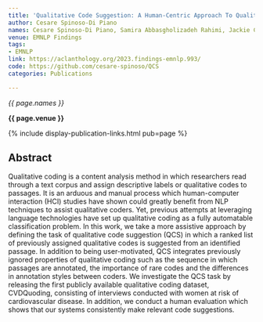 ```yaml
---
title: 'Qualitative Code Suggestion: A Human-Centric Approach To Qualitative Coding'
author: Cesare Spinoso-Di Piano
names: Cesare Spinoso-Di Piano, Samira Abbasgholizadeh Rahimi, Jackie Chi Kit Cheung
venue: EMNLP Findings
tags:
- EMNLP
link: https://aclanthology.org/2023.findings-emnlp.993/
code: https://github.com/cesare-spinoso/QCS
categories: Publications

---
```


*{{ page.names }}*

**{{ page.venue }}**

{% include display-publication-links.html pub=page %}

## Abstract

Qualitative coding is a content analysis method in which researchers read through a text corpus and assign descriptive labels or qualitative codes to passages. It is an arduous and manual process which human-computer interaction (HCI) studies have shown could greatly benefit from NLP techniques to assist qualitative coders. Yet, previous attempts at leveraging language technologies have set up qualitative coding as a fully automatable classification problem. In this work, we take a more assistive approach by defining the task of qualitative code suggestion (QCS) in which a ranked list of previously assigned qualitative codes is suggested from an identified passage. In addition to being user-motivated, QCS integrates previously ignored properties of qualitative coding such as the sequence in which passages are annotated, the importance of rare codes and the differences in annotation styles between coders. We investigate the QCS task by releasing the first publicly available qualitative coding dataset, CVDQuoding, consisting of interviews conducted with women at risk of cardiovascular disease. In addition, we conduct a human evaluation which shows that our systems consistently make relevant code suggestions.